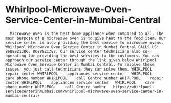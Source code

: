 # Whirlpool-Microwave-Oven-Service-Center-in-Mumbai-Central
      Microwave oven is the best home appliance when compared to all. The main purpose of a microwave oven is to give heat to the food item. Our service center is also providing the best service to microwave ovens. Whirlpool Microwave Oven Service Center in Mumbai Central CALLS US: 8688821386, 8688821387. Our service center technicians also co-operating for providing the best services to the customers. You can approach our service center through the link given below Whirlpool Microwave Oven Service Center in Mumbai Central. To resolve these issues, you just call technicians they can solve them. WHIRLPOOL    repair center WHIRLPOOL    appliances service center   WHIRLPOOL    care phone number WHIRLPOOL    call Centre number WHIRLPOOL    repair center WHIRLPOOL    appliances service center   WHIRLPOOL    care phone number WHIRLPOOL    call Centre number   https://whirlpool-servicecenterinmumbai.com/whirlpool-microwave-oven-service-center-in-mumbai-central/
